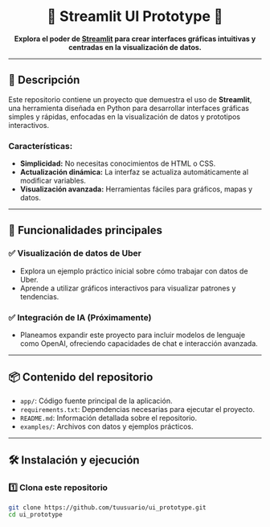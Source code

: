 <h1 align="center">🌟 Streamlit UI Prototype 🌟</h1>

<p align="center">
  <strong>Explora el poder de <a href="https://streamlit.io/" target="_blank">Streamlit</a> para crear interfaces gráficas intuitivas y centradas en la visualización de datos.</strong>
</p>

---

## 📝 Descripción

Este repositorio contiene un proyecto que demuestra el uso de **Streamlit**, una herramienta diseñada en Python para desarrollar interfaces gráficas simples y rápidas, enfocadas en la visualización de datos y prototipos interactivos.

### Características:
- **Simplicidad:** No necesitas conocimientos de HTML o CSS.
- **Actualización dinámica:** La interfaz se actualiza automáticamente al modificar variables.
- **Visualización avanzada:** Herramientas fáciles para gráficos, mapas y datos.

---

## 🚀 Funcionalidades principales

### ✅ **Visualización de datos de Uber**
- Explora un ejemplo práctico inicial sobre cómo trabajar con datos de Uber.
- Aprende a utilizar gráficos interactivos para visualizar patrones y tendencias.

### ✅ **Integración de IA (Próximamente)**
- Planeamos expandir este proyecto para incluir modelos de lenguaje como OpenAI, ofreciendo capacidades de chat e interacción avanzada.

---

## 📦 Contenido del repositorio

- `app/`: Código fuente principal de la aplicación.
- `requirements.txt`: Dependencias necesarias para ejecutar el proyecto.
- `README.md`: Información detallada sobre el repositorio.
- `examples/`: Archivos con datos y ejemplos prácticos.

---

## 🛠️ Instalación y ejecución

### 1️⃣ Clona este repositorio
```bash
git clone https://github.com/tuusuario/ui_prototype.git
cd ui_prototype

